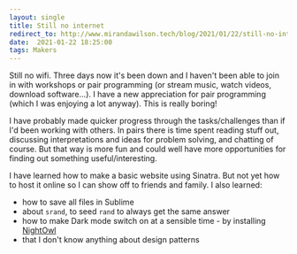 ```yaml
---
layout: single
title: Still no internet
redirect_to: http://www.mirandawilson.tech/blog/2021/01/22/still-no-internet/
date:  2021-01-22 18:25:00
tags: Makers
---
```

Still no wifi. Three days now it's been down and I haven't been able to join in with workshops or pair programming (or stream music, watch videos, download software...). I have a new appreciation for pair programming (which I was enjoying a lot anyway). This is really boring!

I have probably made quicker progress through the tasks/challenges than if I'd been working with others. In pairs there is time spent reading stuff out, discussing interpretations and ideas for problem solving, and chatting of course. But that way is more fun and could well have more opportunities for finding out something useful/interesting.

I have learned how to make a basic website using Sinatra. But not yet how to host it online so I can show off to friends and family. I also learned:
* how to save all files in Sublime
* about `srand`, to seed `rand` to always get the same answer
* how to make Dark mode switch on at a sensible time - by installing [NightOwl](https://nightowl.kramser.xyz/)
* that I don't know anything about design patterns

